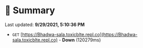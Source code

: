# 📖 Summary
Last updated: **9/29/2021, 5:10:36 PM**

- `GET` [https://Bhadwa-sala.toxicblte.repl.co](https://Bhadwa-sala.toxicblte.repl.co) - **Down** (120279ms)

